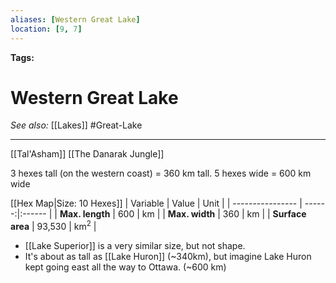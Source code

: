 ```yaml
---
aliases: [Western Great Lake]
location: [9, 7]
---
```


**Tags:** 
# Western Great Lake
*See also:* [[Lakes]] #Great-Lake 
___
[[Tal'Asham]]
[[The Danarak Jungle]]

3 hexes tall (on the western coast) = 360 km tall.
5 hexes wide = 600 km wide

[[Hex Map|Size: 10 Hexes]]
| Variable         |  Value | Unit   |
| ---------------- | ------:|:------ |
| **Max. length**      |    600 | km     |
| **Max. width**       |    360 | km     |
| **Surface area**     | 93,530 | km$^2$     |


- [[Lake Superior]] is a very similar size, but not shape.
- It's about as tall as [[Lake Huron]] (~340km), but imagine Lake Huron kept going east all the way to Ottawa. (~600 km)